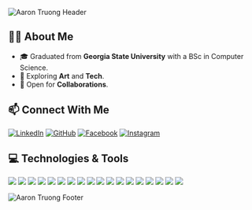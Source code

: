 ![Aaron Truong Header](https://capsule-render.vercel.app/api?type=wave&color=gradient&height=200&section=header&text=Aaron%20Truong&fontSize=80)

## 👨‍💻 About Me

- 🎓 Graduated from **Georgia State University** with a BSc in Computer Science.
- 🌱 Exploring **Art** and **Tech**.
- 👯 Open for **Collaborations**.

## 📫 Connect With Me

[![LinkedIn](https://img.shields.io/badge/LinkedIn-Aaron_Truong-blue?style=flat-square&logo=linkedin)](https://www.linkedin.com/in/huy-trng/)
[![GitHub](https://img.shields.io/badge/GitHub-huygiatrng-lightgrey?style=flat-square&logo=github)](https://github.com/huygiatrng)
[![Facebook](https://img.shields.io/badge/Facebook-Aaron_Truong-blue?style=flat-square&logo=facebook)](https://www.facebook.com/zwtrng.vn2711/)
[![Instagram](https://img.shields.io/badge/Instagram-whoishuy271-purple?style=flat-square&logo=instagram)](https://www.instagram.com/whoishuy271/)

## 💻 Technologies & Tools

![](https://img.shields.io/badge/Code-Python-blue?style=for-the-badge&logo=python)
![](https://img.shields.io/badge/Code-Java-orange?style=for-the-badge&logo=java)
![](https://img.shields.io/badge/Code-JavaScript-yellow?style=for-the-badge&logo=javascript)
![](https://img.shields.io/badge/Code-HTML5-red?style=for-the-badge&logo=html5)
![](https://img.shields.io/badge/Code-CSS3-blue?style=for-the-badge&logo=css3&logoColor=white)
![](https://img.shields.io/badge/Code-PHP-purple?style=for-the-badge&logo=php)
![](https://img.shields.io/badge/Framework-Django-green?style=for-the-badge&logo=django)
![](https://img.shields.io/badge/Framework-Flask-black?style=for-the-badge&logo=flask)
![](https://img.shields.io/badge/Tools-Docker-blue?style=for-the-badge&logo=docker)
![](https://img.shields.io/badge/Cloud-AWS-orange?style=for-the-badge&logo=amazon-aws)
![](https://img.shields.io/badge/Library-PyTorch-lightgrey?style=for-the-badge&logo=pytorch)
![](https://img.shields.io/badge/Library-TensorFlow-orange?style=for-the-badge&logo=tensorflow)
![](https://img.shields.io/badge/Library-Numpy-blue?style=for-the-badge&logo=numpy)
![](https://img.shields.io/badge/Library-Pandas-blue?style=for-the-badge&logo=pandas)
![](https://img.shields.io/badge/Library-OpenCV-lightgrey?style=for-the-badge&logo=opencv)
![](https://img.shields.io/badge/Database-MySQL-blue?style=for-the-badge&logo=mysql)
![](https://img.shields.io/badge/Database-SQLite-lightgrey?style=for-the-badge&logo=sqlite)
![](https://img.shields.io/badge/Tool-Jupyter_Notebook-orange?style=for-the-badge&logo=jupyter)


![Aaron Truong Footer](https://capsule-render.vercel.app/api?type=wave&color=gradient&height=200&section=footer&text=%20&fontSize=80)
